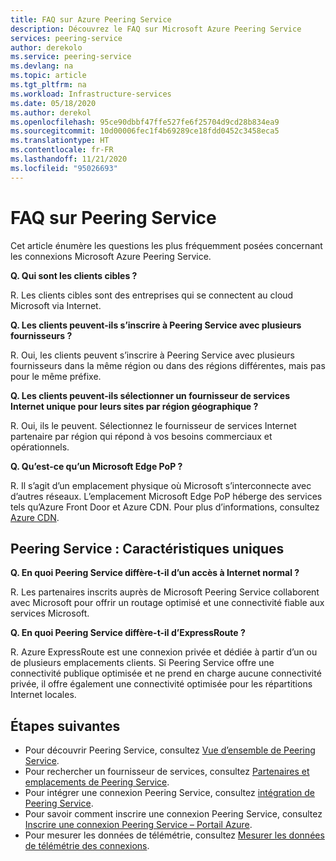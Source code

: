 ```yaml
---
title: FAQ sur Azure Peering Service
description: Découvrez le FAQ sur Microsoft Azure Peering Service
services: peering-service
author: derekolo
ms.service: peering-service
ms.devlang: na
ms.topic: article
ms.tgt_pltfrm: na
ms.workload: Infrastructure-services
ms.date: 05/18/2020
ms.author: derekol
ms.openlocfilehash: 95ce90dbbf47ffe527fe6f25704d9cd28b834ea9
ms.sourcegitcommit: 10d00006fec1f4b69289ce18fdd0452c3458eca5
ms.translationtype: HT
ms.contentlocale: fr-FR
ms.lasthandoff: 11/21/2020
ms.locfileid: "95026693"
---
```

# <a name="peering-service-faq"></a>FAQ sur Peering Service

Cet article énumère les questions les plus fréquemment posées concernant les connexions Microsoft Azure Peering Service.


**Q. Qui sont les clients cibles ?**

R. Les clients cibles sont des entreprises qui se connectent au cloud Microsoft via Internet.

**Q. Les clients peuvent-ils s’inscrire à Peering Service avec plusieurs fournisseurs ?** 

R. Oui, les clients peuvent s’inscrire à Peering Service avec plusieurs fournisseurs dans la même région ou dans des régions différentes, mais pas pour le même préfixe.

**Q. Les clients peuvent-ils sélectionner un fournisseur de services Internet unique pour leurs sites par région géographique ?**

R. Oui, ils le peuvent. Sélectionnez le fournisseur de services Internet partenaire par région qui répond à vos besoins commerciaux et opérationnels.

**Q. Qu’est-ce qu’un Microsoft Edge PoP ?**

R. Il s’agit d’un emplacement physique où Microsoft s’interconnecte avec d’autres réseaux. L’emplacement Microsoft Edge PoP héberge des services tels qu’Azure Front Door et Azure CDN. Pour plus d’informations, consultez [Azure CDN](../cdn/cdn-features.md).

## <a name="peering-service-unique-characteristics"></a>Peering Service : Caractéristiques uniques

**Q. En quoi Peering Service diffère-t-il d’un accès à Internet normal ?**

R. Les partenaires inscrits auprès de Microsoft Peering Service collaborent avec Microsoft pour offrir un routage optimisé et une connectivité fiable aux services Microsoft.  

**Q. En quoi Peering Service diffère-t-il d’ExpressRoute ?**

R. Azure ExpressRoute est une connexion privée et dédiée à partir d’un ou de plusieurs emplacements clients. Si Peering Service offre une connectivité publique optimisée et ne prend en charge aucune connectivité privée, il offre également une connectivité optimisée pour les répartitions Internet locales.

## <a name="next-steps"></a>Étapes suivantes

- Pour découvrir Peering Service, consultez [Vue d’ensemble de Peering Service](about.md).
- Pour rechercher un fournisseur de services, consultez [Partenaires et emplacements de Peering Service](location-partners.md).
- Pour intégrer une connexion Peering Service, consultez [intégration de Peering Service](onboarding-model.md).
- Pour savoir comment inscrire une connexion Peering Service, consultez [Inscrire une connexion Peering Service – Portail Azure](azure-portal.md).
- Pour mesurer les données de télémétrie, consultez [Mesurer les données de télémétrie des connexions](measure-connection-telemetry.md).
